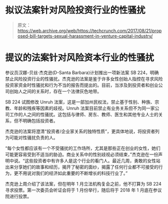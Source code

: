 # 拟议法案针对风险投资行业的性骚扰 

> 原文：<https://web.archive.org/web/https://techcrunch.com/2017/08/21/proposed-bill-targets-sexual-harassment-in-venture-capital-industry/>

# 提议的法案针对风险资本行业的性骚扰

参议员汉娜-贝丝·杰克逊(D-Santa Barbara)计划推出一项新法案 SB 224，明确禁止风险投资行业的性骚扰。杰克逊的法案是鉴于许多女性创始人指控在寻求风险投资家资金时性骚扰和行为不当的报告而提出的。目前，当涉及到投资者和创业公司创始人之间的关系时，存在一个法律灰色地带。

SB 224 试图修改 Unruh 法案，这是一部加州民权法，禁止基于性别、种族、宗教、年龄和残疾等因素的歧视。Unruh 法案目前禁止有业务关系但不为同一家公司工作的人之间的性骚扰。这包括与律师、房东、教师、医生和其他专业人士的关系，但不明确包括投资者。

杰克逊的法案将澄清“投资者/企业家关系的独特性质”，更具体地说，将投资者列为可能对性骚扰负责的人。

“每个女性都应该有一个不受骚扰的工作场所，尤其是那些正在创业的女性，她们可能更容易受到不适当的胁迫。商业关系中的性别歧视必须结束，”杰克逊在一份声明中说。“这些投资者中有许多人是这个行业的看门人。最近几周，勇敢的女性站出来分享她们的故事和经历，揭开了秘密的面纱，揭露了任何行业都不可接受的行为，更不用说对我们的经济如此重要的不断增长的科技行业了。”

杰克逊上周介绍了该法案，但在明年 1 月立法机构复会之前，他不打算为 SB 224 寻求投票。第一次委员会听证会将于 1 月份举行，随后将于 2018 年 1 月底在参议院进行投票。
